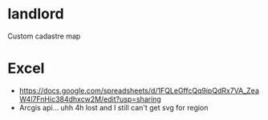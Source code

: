 # landlord
Custom cadastre map


# Excel
- https://docs.google.com/spreadsheets/d/1FQLeGffcQq9ipQdRx7VA_ZeaW4l7FnHic384dhxcw2M/edit?usp=sharing
- Arcgis api... uhh 4h lost and I still can't get svg for region
